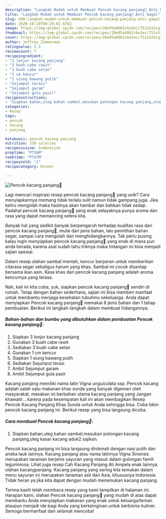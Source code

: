 ```yaml
---
description: "Langkah Mudah untuk Membuat Pencok kacang panjang🌿 Anti Gagal"
title: "Langkah Mudah untuk Membuat Pencok kacang panjang🌿 Anti Gagal"
slug: 480-langkah-mudah-untuk-membuat-pencok-kacang-panjang-anti-gagal
date: 2020-10-20T09:29:02.676Z
image: https://img-global.cpcdn.com/recipes/20e95a6862c6e2ec/751x532cq70/pencok-kacang-panjang🌿-foto-resep-utama.jpg
thumbnail: https://img-global.cpcdn.com/recipes/20e95a6862c6e2ec/751x532cq70/pencok-kacang-panjang🌿-foto-resep-utama.jpg
cover: https://img-global.cpcdn.com/recipes/20e95a6862c6e2ec/751x532cq70/pencok-kacang-panjang🌿-foto-resep-utama.jpg
author: Jeffrey Zimmerman
ratingvalue: 3.5
reviewcount: 7
recipeingredient:
- "3 lonjor kacang panjang"
- "3 buah cabe rawit"
- "3 buah cabe setan"
- "1 cm kencur"
- "1 siung bawang putih"
- "Sejumput terasi"
- "Sejumput garam"
- "Sejumput gula pasir"
recipeinstructions:
- "Siapkan bahan,uleg bahan sambel,masukan potongan kacang panjang,uleg kasar kacang aduk2 sajikan."
categories:
- Resep
tags:
- pencok
- kacang
- panjang

katakunci: pencok kacang panjang 
nutrition: 210 calories
recipecuisine: Indonesian
preptime: "PT36M"
cooktime: "PT47M"
recipeyield: "1"
recipecategory: Dinner

---
```



![Pencok kacang panjang🌿](https://img-global.cpcdn.com/recipes/20e95a6862c6e2ec/751x532cq70/pencok-kacang-panjang🌿-foto-resep-utama.jpg)

Lagi mencari inspirasi resep pencok kacang panjang🌿 yang unik? Cara menyiapkannya memang tidak terlalu sulit namun tidak gampang juga. Jika keliru mengolah maka hasilnya akan hambar dan bahkan tidak sedap. Padahal pencok kacang panjang🌿 yang enak selayaknya punya aroma dan rasa yang dapat memancing selera kita.

Banyak hal yang sedikit banyak berpengaruh terhadap kualitas rasa dari pencok kacang panjang🌿, mulai dari jenis bahan, lalu pemilihan bahan segar, sampai cara mengolah dan menghidangkannya. Tak perlu pusing kalau ingin menyiapkan pencok kacang panjang🌿 yang enak di mana pun anda berada, karena asal sudah tahu triknya maka hidangan ini bisa menjadi sajian spesial.

Dalam resep olahan sambal mentah, kencur berperan untuk memberikan citarasa segar sekaligus harum yang khas. Sambal ini cocok disantap bersama ikan asin. Rasa khas dari pencok kacang panjang adalah aroma kencurnya yang terasa.


Nah, kali ini kita coba, yuk, siapkan pencok kacang panjang🌿 sendiri di rumah. Tetap dengan bahan sederhana, sajian ini bisa memberi manfaat untuk membantu menjaga kesehatan tubuhmu sekeluarga. Anda dapat menyiapkan Pencok kacang panjang🌿 memakai 8 jenis bahan dan 1 tahap pembuatan. Berikut ini langkah-langkah dalam membuat hidangannya.

<!--inarticleads1-->

##### Bahan-bahan dan bumbu yang dibutuhkan dalam pembuatan Pencok kacang panjang🌿:

1. Siapkan 3 lonjor kacang panjang
1. Gunakan 3 buah cabe rawit
1. Sediakan 3 buah cabe setan
1. Gunakan 1 cm kencur
1. Siapkan 1 siung bawang putih
1. Sediakan Sejumput terasi
1. Ambil Sejumput garam
1. Ambil Sejumput gula pasir


Kacang panjang memiliki nama latin Vigna unguiculata ssp. Pencok kacang adalah salah satu makanan khas sunda yang banyak digemari oleh masyarakat. masakan ini berbahan utama kacang panjang yang Jangan khawatir….karena pada kesempatan kali ini akan membagikan Resep Pencok Kacang Panjang Khas Sunda untuk Anda sehingga bisa. Coba bikin pencok kacang panjang ini. Berikut resep yang bisa langsung dicoba. 

<!--inarticleads2-->

##### Cara membuat Pencok kacang panjang🌿:

1. Siapkan bahan,uleg bahan sambel,masukan potongan kacang panjang,uleg kasar kacang aduk2 sajikan.


Pencok kacang panjang ini bisa langsung dinikmati dengan nasi putih dan aneka lauk lainnya. Kacang panjang atau nama latinnya Vigna Sinensis merupakan tanaman berjenis sayuran yang masuk dalam golongan famili leguminosa. Lihat juga resep Cah Kacang Panjang Ati Ampela enak lainnya. olahan kacangpanjang. Kacang panjang yang sering kita temukan dalam menu sayuran ini merupakan tanaman asli dari Asia, khususnya Indonesia. Tidak heran ya jika kita dapat dengan mudah menemukan kacang panjang. 

Terima kasih telah membaca resep yang kami tampilkan di halaman ini. Harapan kami, olahan Pencok kacang panjang🌿 yang mudah di atas dapat membantu Anda menyiapkan makanan yang enak untuk keluarga/teman ataupun menjadi ide bagi Anda yang berkeinginan untuk berbisnis kuliner. Semoga bermanfaat dan selamat mencoba!
